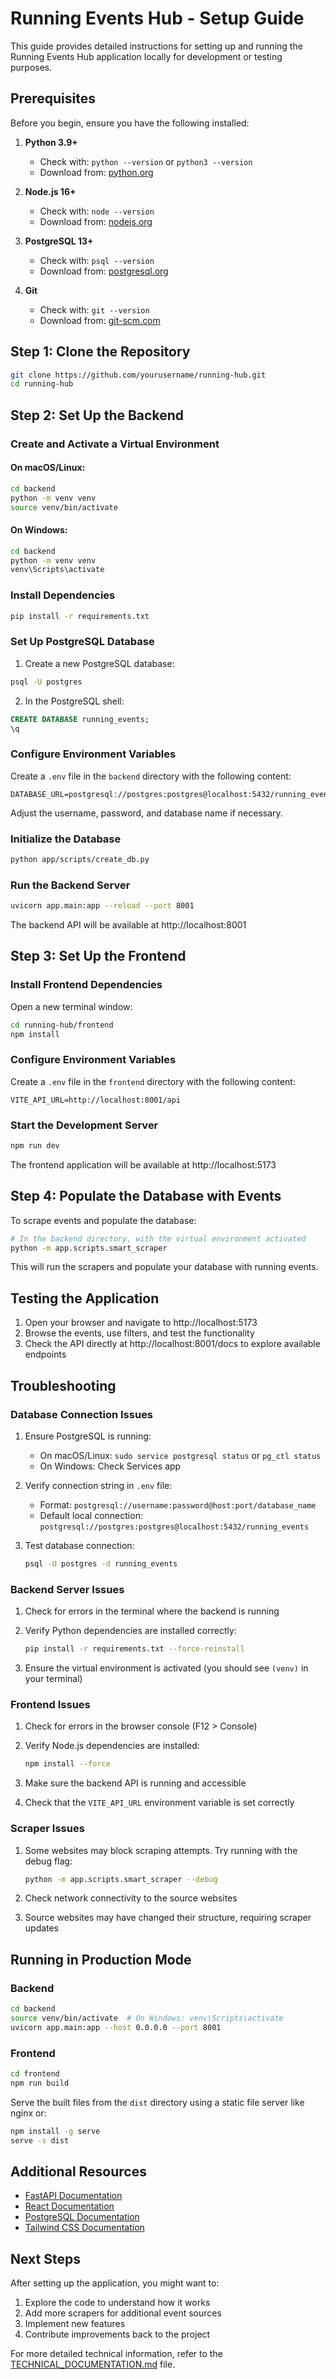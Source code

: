 # Running Events Hub - Setup Guide

This guide provides detailed instructions for setting up and running the Running Events Hub application locally for development or testing purposes.

## Prerequisites

Before you begin, ensure you have the following installed:

1. **Python 3.9+**
   - Check with: `python --version` or `python3 --version`
   - Download from: [python.org](https://www.python.org/downloads/)

2. **Node.js 16+**
   - Check with: `node --version`
   - Download from: [nodejs.org](https://nodejs.org/)

3. **PostgreSQL 13+**
   - Check with: `psql --version`
   - Download from: [postgresql.org](https://www.postgresql.org/download/)

4. **Git**
   - Check with: `git --version`
   - Download from: [git-scm.com](https://git-scm.com/downloads)

## Step 1: Clone the Repository

```bash
git clone https://github.com/yourusername/running-hub.git
cd running-hub
```

## Step 2: Set Up the Backend

### Create and Activate a Virtual Environment

#### On macOS/Linux:
```bash
cd backend
python -m venv venv
source venv/bin/activate
```

#### On Windows:
```bash
cd backend
python -m venv venv
venv\Scripts\activate
```

### Install Dependencies
```bash
pip install -r requirements.txt
```

### Set Up PostgreSQL Database

1. Create a new PostgreSQL database:
```bash
psql -U postgres
```

2. In the PostgreSQL shell:
```sql
CREATE DATABASE running_events;
\q
```

### Configure Environment Variables

Create a `.env` file in the `backend` directory with the following content:

```
DATABASE_URL=postgresql://postgres:postgres@localhost:5432/running_events
```

Adjust the username, password, and database name if necessary.

### Initialize the Database

```bash
python app/scripts/create_db.py
```

### Run the Backend Server

```bash
uvicorn app.main:app --reload --port 8001
```

The backend API will be available at http://localhost:8001

## Step 3: Set Up the Frontend

### Install Frontend Dependencies

Open a new terminal window:

```bash
cd running-hub/frontend
npm install
```

### Configure Environment Variables

Create a `.env` file in the `frontend` directory with the following content:

```
VITE_API_URL=http://localhost:8001/api
```

### Start the Development Server

```bash
npm run dev
```

The frontend application will be available at http://localhost:5173

## Step 4: Populate the Database with Events

To scrape events and populate the database:

```bash
# In the backend directory, with the virtual environment activated
python -m app.scripts.smart_scraper
```

This will run the scrapers and populate your database with running events.

## Testing the Application

1. Open your browser and navigate to http://localhost:5173
2. Browse the events, use filters, and test the functionality
3. Check the API directly at http://localhost:8001/docs to explore available endpoints

## Troubleshooting

### Database Connection Issues

1. Ensure PostgreSQL is running:
   - On macOS/Linux: `sudo service postgresql status` or `pg_ctl status`
   - On Windows: Check Services app

2. Verify connection string in `.env` file:
   - Format: `postgresql://username:password@host:port/database_name`
   - Default local connection: `postgresql://postgres:postgres@localhost:5432/running_events`

3. Test database connection:
   ```bash
   psql -U postgres -d running_events
   ```

### Backend Server Issues

1. Check for errors in the terminal where the backend is running
2. Verify Python dependencies are installed correctly:
   ```bash
   pip install -r requirements.txt --force-reinstall
   ```

3. Ensure the virtual environment is activated (you should see `(venv)` in your terminal)

### Frontend Issues

1. Check for errors in the browser console (F12 > Console)
2. Verify Node.js dependencies are installed:
   ```bash
   npm install --force
   ```

3. Make sure the backend API is running and accessible
4. Check that the `VITE_API_URL` environment variable is set correctly

### Scraper Issues

1. Some websites may block scraping attempts. Try running with the debug flag:
   ```bash
   python -m app.scripts.smart_scraper --debug
   ```

2. Check network connectivity to the source websites
3. Source websites may have changed their structure, requiring scraper updates

## Running in Production Mode

### Backend
```bash
cd backend
source venv/bin/activate  # On Windows: venv\Scripts\activate
uvicorn app.main:app --host 0.0.0.0 --port 8001
```

### Frontend
```bash
cd frontend
npm run build
```

Serve the built files from the `dist` directory using a static file server like nginx or:
```bash
npm install -g serve
serve -s dist
```

## Additional Resources

- [FastAPI Documentation](https://fastapi.tiangolo.com/)
- [React Documentation](https://reactjs.org/docs/getting-started.html)
- [PostgreSQL Documentation](https://www.postgresql.org/docs/)
- [Tailwind CSS Documentation](https://tailwindcss.com/docs)

## Next Steps

After setting up the application, you might want to:

1. Explore the code to understand how it works
2. Add more scrapers for additional event sources
3. Implement new features
4. Contribute improvements back to the project

For more detailed technical information, refer to the [TECHNICAL_DOCUMENTATION.md](TECHNICAL_DOCUMENTATION.md) file. 
